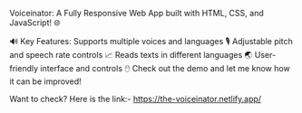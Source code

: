 Voiceinator: A Fully Responsive Web App built with HTML, CSS, and JavaScript! 🌐

🔊 Key Features:
Supports multiple voices and languages 🎙️
Adjustable pitch and speech rate controls 📈
Reads texts in different languages 🌏
User-friendly interface and controls 🖱️
Check out the demo and let me know how it can be improved!

Want to check? Here is the link:- https://the-voiceinator.netlify.app/
